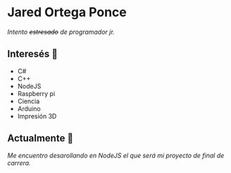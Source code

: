 
# Jared Ortega Ponce

_Intento <del>estresado</del> de programador jr._

## Interesés 🔭

* C#
* C++
* NodeJS
* Raspberry pi
* Ciencia
* Arduino
* Impresión 3D

## Actualmente 🚀

_Me encuentro desarollando en NodeJS el que será mi proyecto de final de carrera._


